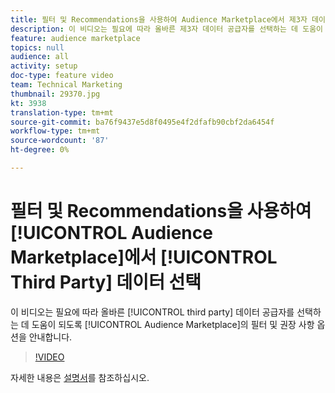 ```yaml
---
title: 필터 및 Recommendations을 사용하여 Audience Marketplace에서 제3자 데이터 선택
description: 이 비디오는 필요에 따라 올바른 제3자 데이터 공급자를 선택하는 데 도움이 되도록 Audience Marketplace의 필터 및 권장 사항을 안내합니다.
feature: audience marketplace
topics: null
audience: all
activity: setup
doc-type: feature video
team: Technical Marketing
thumbnail: 29370.jpg
kt: 3938
translation-type: tm+mt
source-git-commit: ba76f9437e5d8f0495e4f2dfafb90cbf2da6454f
workflow-type: tm+mt
source-wordcount: '87'
ht-degree: 0%

---
```



# 필터 및 Recommendations을 사용하여 [!UICONTROL Audience Marketplace]에서 [!UICONTROL Third Party] 데이터 선택

이 비디오는 필요에 따라 올바른 [!UICONTROL third party] 데이터 공급자를 선택하는 데 도움이 되도록 [!UICONTROL Audience Marketplace]의 필터 및 권장 사항 옵션을 안내합니다.

>[!VIDEO](https://video.tv.adobe.com/v/29370/?quality=12)

자세한 내용은 [설명서](https://docs.adobe.com/content/help/en/audience-manager/user-guide/features/audience-marketplace/audience-marketplace-for-data-buyers/marketplace-data-buyers.html)를 참조하십시오.
